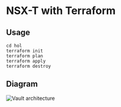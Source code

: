# NSX-T with Terraform
## Usage
```
cd hol
terraform init
terraform plan
terraform apply
terraform destroy
```
## Diagram
![Vault architecture](https://github.com/hashicorp/terraform-aws-vault/blob/master/_docs/architecture.png?raw=true)